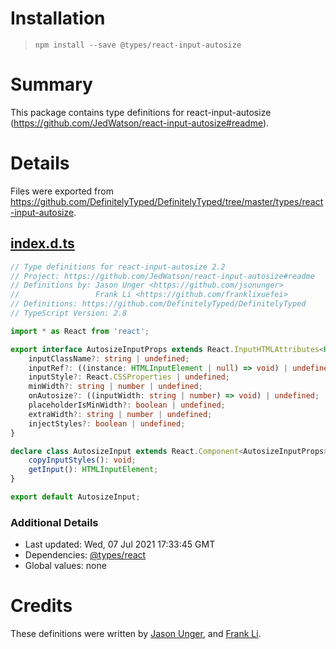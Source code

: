# Installation
> `npm install --save @types/react-input-autosize`

# Summary
This package contains type definitions for react-input-autosize (https://github.com/JedWatson/react-input-autosize#readme).

# Details
Files were exported from https://github.com/DefinitelyTyped/DefinitelyTyped/tree/master/types/react-input-autosize.
## [index.d.ts](https://github.com/DefinitelyTyped/DefinitelyTyped/tree/master/types/react-input-autosize/index.d.ts)
````ts
// Type definitions for react-input-autosize 2.2
// Project: https://github.com/JedWatson/react-input-autosize#readme
// Definitions by: Jason Unger <https://github.com/jsonunger>
//                 Frank Li <https://github.com/franklixuefei>
// Definitions: https://github.com/DefinitelyTyped/DefinitelyTyped
// TypeScript Version: 2.8

import * as React from 'react';

export interface AutosizeInputProps extends React.InputHTMLAttributes<HTMLInputElement>, React.ClassAttributes<HTMLInputElement> {
    inputClassName?: string | undefined;
    inputRef?: ((instance: HTMLInputElement | null) => void) | undefined;
    inputStyle?: React.CSSProperties | undefined;
    minWidth?: string | number | undefined;
    onAutosize?: ((inputWidth: string | number) => void) | undefined;
    placeholderIsMinWidth?: boolean | undefined;
    extraWidth?: string | number | undefined;
    injectStyles?: boolean | undefined;
}

declare class AutosizeInput extends React.Component<AutosizeInputProps> {
    copyInputStyles(): void;
    getInput(): HTMLInputElement;
}

export default AutosizeInput;

````

### Additional Details
 * Last updated: Wed, 07 Jul 2021 17:33:45 GMT
 * Dependencies: [@types/react](https://npmjs.com/package/@types/react)
 * Global values: none

# Credits
These definitions were written by [Jason Unger](https://github.com/jsonunger), and [Frank Li](https://github.com/franklixuefei).
